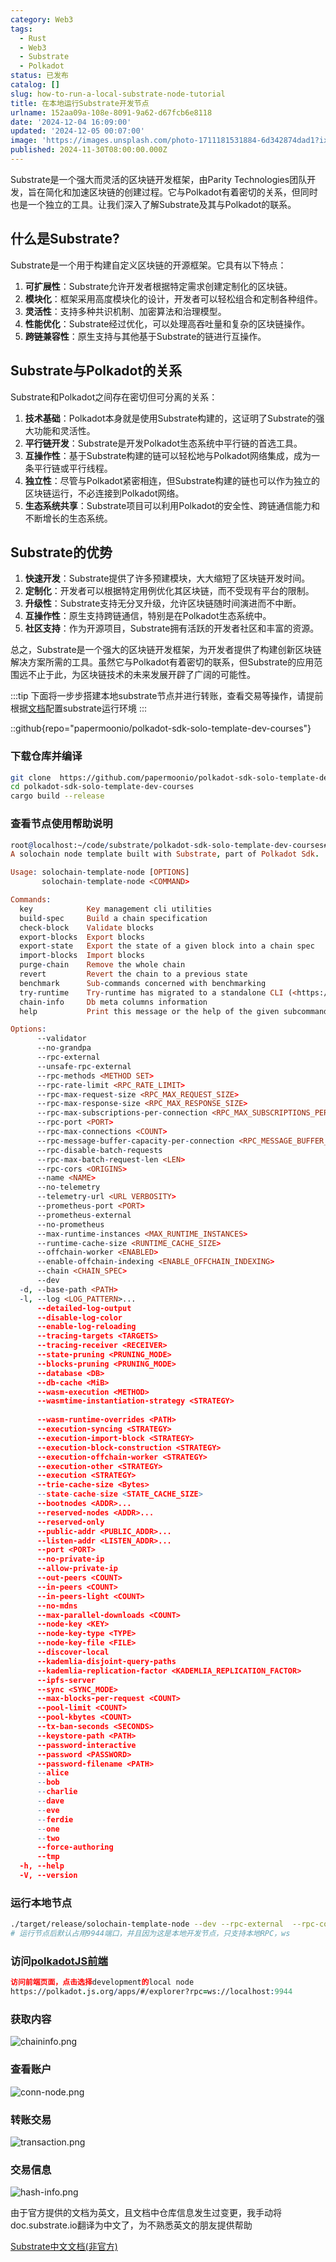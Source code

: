 ```yaml
---
category: Web3
tags:
  - Rust
  - Web3
  - Substrate
  - Polkadot
status: 已发布
catalog: []
slug: how-to-run-a-local-substrate-node-tutorial
title: 在本地运行Substrate开发节点
urlname: 152aa09a-108e-8091-9a62-d67fcb6e8118
date: '2024-12-04 16:09:00'
updated: '2024-12-05 00:07:00'
image: 'https://images.unsplash.com/photo-1711181531884-6d342874dad1?ixlib=rb-4.0.3&q=85&fm=jpg&crop=entropy&cs=srgb'
published: 2024-11-30T08:00:00.000Z
---
```


Substrate是一个强大而灵活的区块链开发框架，由Parity Technologies团队开发，旨在简化和加速区块链的创建过程。它与Polkadot有着密切的关系，但同时也是一个独立的工具。让我们深入了解Substrate及其与Polkadot的联系。


## 什么是Substrate?


Substrate是一个用于构建自定义区块链的开源框架。它具有以下特点：

1. **可扩展性**：Substrate允许开发者根据特定需求创建定制化的区块链。
2. **模块化**：框架采用高度模块化的设计，开发者可以轻松组合和定制各种组件。
3. **灵活性**：支持多种共识机制、加密算法和治理模型。
4. **性能优化**：Substrate经过优化，可以处理高吞吐量和复杂的区块链操作。
5. **跨链兼容性**：原生支持与其他基于Substrate的链进行互操作。

## Substrate与Polkadot的关系


Substrate和Polkadot之间存在密切但可分离的关系：

1. **技术基础**：Polkadot本身就是使用Substrate构建的，这证明了Substrate的强大功能和灵活性。
2. **平行链开发**：Substrate是开发Polkadot生态系统中平行链的首选工具。
3. **互操作性**：基于Substrate构建的链可以轻松地与Polkadot网络集成，成为一条平行链或平行线程。
4. **独立性**：尽管与Polkadot紧密相连，但Substrate构建的链也可以作为独立的区块链运行，不必连接到Polkadot网络。
5. **生态系统共享**：Substrate项目可以利用Polkadot的安全性、跨链通信能力和不断增长的生态系统。

## Substrate的优势

1. **快速开发**：Substrate提供了许多预建模块，大大缩短了区块链开发时间。
2. **定制化**：开发者可以根据特定用例优化其区块链，而不受现有平台的限制。
3. **升级性**：Substrate支持无分叉升级，允许区块链随时间演进而不中断。
4. **互操作性**：原生支持跨链通信，特别是在Polkadot生态系统中。
5. **社区支持**：作为开源项目，Substrate拥有活跃的开发者社区和丰富的资源。

总之，Substrate是一个强大的区块链开发框架，为开发者提供了构建创新区块链解决方案所需的工具。虽然它与Polkadot有着密切的联系，但Substrate的应用范围远不止于此，为区块链技术的未来发展开辟了广阔的可能性。


:::tip
下面将一步步搭建本地substrate节点并进行转账，查看交易等操作，请提前根据[文档](https://substrate-docs.pages.dev/en/install/macos/?mode=light)配置substrate运行环境
:::


::github{repo="papermoonio/polkadot-sdk-solo-template-dev-courses"}


### 下载仓库并编译


```bash
git clone  https://github.com/papermoonio/polkadot-sdk-solo-template-dev-courses 
cd polkadot-sdk-solo-template-dev-courses
cargo build --release
```


### 查看节点使用帮助说明


```prolog
root@localhost:~/code/substrate/polkadot-sdk-solo-template-dev-courses# ./target/release/solochain-template-node -h
A solochain node template built with Substrate, part of Polkadot Sdk.

Usage: solochain-template-node [OPTIONS]
       solochain-template-node <COMMAND>

Commands:
  key            Key management cli utilities
  build-spec     Build a chain specification
  check-block    Validate blocks
  export-blocks  Export blocks
  export-state   Export the state of a given block into a chain spec
  import-blocks  Import blocks
  purge-chain    Remove the whole chain
  revert         Revert the chain to a previous state
  benchmark      Sub-commands concerned with benchmarking
  try-runtime    Try-runtime has migrated to a standalone CLI (<https://github.com/paritytech/try-runtime-cli>). The subcommand exists as a stub and deprecation notice. It will be removed entirely some time after January 2024
  chain-info     Db meta columns information
  help           Print this message or the help of the given subcommand(s)

Options:
      --validator                                                                                Enable validator mode
      --no-grandpa                                                                               Disable GRANDPA
      --rpc-external                                                                             Listen to all RPC interfaces (default: local)
      --unsafe-rpc-external                                                                      Listen to all RPC interfaces
      --rpc-methods <METHOD SET>                                                                 RPC methods to expose. [default: auto] [possible values: auto, safe, unsafe]
      --rpc-rate-limit <RPC_RATE_LIMIT>                                                          RPC rate limiting (calls/minute) for each connection
      --rpc-max-request-size <RPC_MAX_REQUEST_SIZE>                                              Set the maximum RPC request payload size for both HTTP and WS in megabytes [default: 15]
      --rpc-max-response-size <RPC_MAX_RESPONSE_SIZE>                                            Set the maximum RPC response payload size for both HTTP and WS in megabytes [default: 15]
      --rpc-max-subscriptions-per-connection <RPC_MAX_SUBSCRIPTIONS_PER_CONNECTION>              Set the maximum concurrent subscriptions per connection [default: 1024]
      --rpc-port <PORT>                                                                          Specify JSON-RPC server TCP port
      --rpc-max-connections <COUNT>                                                              Maximum number of RPC server connections [default: 100]
      --rpc-message-buffer-capacity-per-connection <RPC_MESSAGE_BUFFER_CAPACITY_PER_CONNECTION>  The number of messages the RPC server is allowed to keep in memory [default: 64]
      --rpc-disable-batch-requests                                                               Disable RPC batch requests
      --rpc-max-batch-request-len <LEN>                                                          Limit the max length per RPC batch request
      --rpc-cors <ORIGINS>                                                                       Specify browser *origins* allowed to access the HTTP & WS RPC servers
      --name <NAME>                                                                              The human-readable name for this node
      --no-telemetry                                                                             Disable connecting to the Substrate telemetry server
      --telemetry-url <URL VERBOSITY>                                                            The URL of the telemetry server to connect to
      --prometheus-port <PORT>                                                                   Specify Prometheus exporter TCP Port
      --prometheus-external                                                                      Expose Prometheus exporter on all interfaces
      --no-prometheus                                                                            Do not expose a Prometheus exporter endpoint
      --max-runtime-instances <MAX_RUNTIME_INSTANCES>                                            The size of the instances cache for each runtime [max: 32] [default: 8]
      --runtime-cache-size <RUNTIME_CACHE_SIZE>                                                  Maximum number of different runtimes that can be cached [default: 2]
      --offchain-worker <ENABLED>                                                                Execute offchain workers on every block [default: when-authority] [possible values: always, never, when-authority]
      --enable-offchain-indexing <ENABLE_OFFCHAIN_INDEXING>                                      Enable offchain indexing API [default: false] [possible values: true, false]
      --chain <CHAIN_SPEC>                                                                       Specify the chain specification
      --dev                                                                                      Specify the development chain
  -d, --base-path <PATH>                                                                         Specify custom base path
  -l, --log <LOG_PATTERN>...                                                                     Sets a custom logging filter (syntax: `<target>=<level>`)
      --detailed-log-output                                                                      Enable detailed log output
      --disable-log-color                                                                        Disable log color output
      --enable-log-reloading                                                                     Enable feature to dynamically update and reload the log filter
      --tracing-targets <TARGETS>                                                                Sets a custom profiling filter
      --tracing-receiver <RECEIVER>                                                              Receiver to process tracing messages [default: log] [possible values: log]
      --state-pruning <PRUNING_MODE>                                                             Specify the state pruning mode
      --blocks-pruning <PRUNING_MODE>                                                            Specify the blocks pruning mode [default: archive-canonical]
      --database <DB>                                                                            Select database backend to use [possible values: rocksdb, paritydb, auto, paritydb-experimental]
      --db-cache <MiB>                                                                           Limit the memory the database cache can use
      --wasm-execution <METHOD>                                                                  Method for executing Wasm runtime code [default: compiled] [possible values: interpreted-i-know-what-i-do, compiled]
      --wasmtime-instantiation-strategy <STRATEGY>                                               The WASM instantiation method to use [default: pooling-copy-on-write] [possible values: pooling-copy-on-write, recreate-instance-copy-on-write, pooling,
                                                                                                 recreate-instance]
      --wasm-runtime-overrides <PATH>                                                            Specify the path where local WASM runtimes are stored
      --execution-syncing <STRATEGY>                                                             Runtime execution strategy for importing blocks during initial sync [possible values: native, wasm, both, native-else-wasm]
      --execution-import-block <STRATEGY>                                                        Runtime execution strategy for general block import (including locally authored blocks) [possible values: native, wasm, both, native-else-wasm]
      --execution-block-construction <STRATEGY>                                                  Runtime execution strategy for constructing blocks [possible values: native, wasm, both, native-else-wasm]
      --execution-offchain-worker <STRATEGY>                                                     Runtime execution strategy for offchain workers [possible values: native, wasm, both, native-else-wasm]
      --execution-other <STRATEGY>                                                               Runtime execution strategy when not syncing, importing or constructing blocks [possible values: native, wasm, both, native-else-wasm]
      --execution <STRATEGY>                                                                     The execution strategy that should be used by all execution contexts [possible values: native, wasm, both, native-else-wasm]
      --trie-cache-size <Bytes>                                                                  Specify the state cache size [default: 67108864]
      --state-cache-size <STATE_CACHE_SIZE>                                                      DEPRECATED: switch to `--trie-cache-size`
      --bootnodes <ADDR>...                                                                      Specify a list of bootnodes
      --reserved-nodes <ADDR>...                                                                 Specify a list of reserved node addresses
      --reserved-only                                                                            Whether to only synchronize the chain with reserved nodes
      --public-addr <PUBLIC_ADDR>...                                                             Public address that other nodes will use to connect to this node
      --listen-addr <LISTEN_ADDR>...                                                             Listen on this multiaddress
      --port <PORT>                                                                              Specify p2p protocol TCP port
      --no-private-ip                                                                            Always forbid connecting to private IPv4/IPv6 addresses
      --allow-private-ip                                                                         Always accept connecting to private IPv4/IPv6 addresses
      --out-peers <COUNT>                                                                        Number of outgoing connections we're trying to maintain [default: 8]
      --in-peers <COUNT>                                                                         Maximum number of inbound full nodes peers [default: 32]
      --in-peers-light <COUNT>                                                                   Maximum number of inbound light nodes peers [default: 100]
      --no-mdns                                                                                  Disable mDNS discovery (default: true)
      --max-parallel-downloads <COUNT>                                                           Maximum number of peers from which to ask for the same blocks in parallel [default: 5]
      --node-key <KEY>                                                                           Secret key to use for p2p networking
      --node-key-type <TYPE>                                                                     Crypto primitive to use for p2p networking [default: ed25519] [possible values: ed25519]
      --node-key-file <FILE>                                                                     File from which to read the node's secret key to use for p2p networking
      --discover-local                                                                           Enable peer discovery on local networks
      --kademlia-disjoint-query-paths                                                            Require iterative Kademlia DHT queries to use disjoint paths
      --kademlia-replication-factor <KADEMLIA_REPLICATION_FACTOR>                                Kademlia replication factor [default: 20]
      --ipfs-server                                                                              Join the IPFS network and serve transactions over bitswap protocol
      --sync <SYNC_MODE>                                                                         Blockchain syncing mode. [default: full] [possible values: full, fast, fast-unsafe, warp]
      --max-blocks-per-request <COUNT>                                                           Maximum number of blocks per request [default: 64]
      --pool-limit <COUNT>                                                                       Maximum number of transactions in the transaction pool [default: 8192]
      --pool-kbytes <COUNT>                                                                      Maximum number of kilobytes of all transactions stored in the pool [default: 20480]
      --tx-ban-seconds <SECONDS>                                                                 How long a transaction is banned for
      --keystore-path <PATH>                                                                     Specify custom keystore path
      --password-interactive                                                                     Use interactive shell for entering the password used by the keystore
      --password <PASSWORD>                                                                      Password used by the keystore
      --password-filename <PATH>                                                                 File that contains the password used by the keystore
      --alice                                                                                    Shortcut for `--name Alice --validator`
      --bob                                                                                      Shortcut for `--name Bob --validator`
      --charlie                                                                                  Shortcut for `--name Charlie --validator`
      --dave                                                                                     Shortcut for `--name Dave --validator`
      --eve                                                                                      Shortcut for `--name Eve --validator`
      --ferdie                                                                                   Shortcut for `--name Ferdie --validator`
      --one                                                                                      Shortcut for `--name One --validator`
      --two                                                                                      Shortcut for `--name Two --validator`
      --force-authoring                                                                          Enable authoring even when offline
      --tmp                                                                                      Run a temporary node
  -h, --help                                                                                     Print help (see more with '--help')
  -V, --version                                                                                  Print version
```


### 运行本地节点


```bash
./target/release/solochain-template-node --dev --rpc-external  --rpc-cors all
# 运行节点后默认占用9944端口，并且因为这是本地开发节点，只支持本地RPC，ws
```


### 访问[polkadotJS前端](https://polkadot.js.org/apps/#/explorer?rpc=ws://localhost:9944)


```prolog
访问前端页面，点击选择development的local node
https://polkadot.js.org/apps/#/explorer?rpc=ws://localhost:9944
```


### 获取内容


![chaininfo.png](https://prod-files-secure.s3.us-west-2.amazonaws.com/5d24fe63-e567-4804-86f9-9fdc62e13082/89be5adf-5619-4306-be75-45b425e3c446/chaininfo.png?X-Amz-Algorithm=AWS4-HMAC-SHA256&X-Amz-Content-Sha256=UNSIGNED-PAYLOAD&X-Amz-Credential=ASIAZI2LB466ZL6EMCJ7%2F20250209%2Fus-west-2%2Fs3%2Faws4_request&X-Amz-Date=20250209T213151Z&X-Amz-Expires=3600&X-Amz-Security-Token=IQoJb3JpZ2luX2VjEJT%2F%2F%2F%2F%2F%2F%2F%2F%2F%2FwEaCXVzLXdlc3QtMiJGMEQCIDHvYRU7znHJDvVD%2FLsWbyRG8uIoqwMynfVNBwvJYWjpAiBtWPwfgEYsKXPaYt6%2FcFdiS7VOuJbdd5uFOsd36IMbXyqIBAit%2F%2F%2F%2F%2F%2F%2F%2F%2F%2F8BEAAaDDYzNzQyMzE4MzgwNSIM530NamJmO8n5w7bbKtwDA1FktNyagRjg3qogzwA94Rp1B2bHUt91VHwNXGa2D0q4x33nEDkNbZgLtFd3HyLC4oA7fqCE0C2l6uT6LyeVMA1vnAtk9yV4L7Bw5%2B4ioMO2TlSqaxkE3HkgKVfDzLtmnHI1D7Q58apA%2BU5fUWSmnlMRbxeozjEJbn0PC3Jfmw0WcdYpXIwULcv9fN4wh%2BtU%2BPSX3OOAoezF8d1a%2FqxZkjBVs2MePurKzVWp45yU7897XHKetjZYeKam6FY2WaY9Y9ZsdL9byCi%2BFpvgr3hscD8qL1zKsu9JQUMao5BU6rkjtHheZXtKDVZ8XzY9VPLpOxjiP73MIWSAI13TlXoX3RC9t4dOBawQZuGbM9ejrqy6%2Byr6fnuL1aCbeOjHGAcFDS642V71twxCl535IQJlie8mO1LO%2BDAeFyxwAX2FKGKJ1zWDhk9K%2FSuSXFPoQ3bu5JA1GE9BELhklQmx0hpn3AcASNXfQDyEq3am4r7WU1m99pe%2B2JS3iZ3nkJUJjoggn6xV9SNd7GFnlsOfYklCrK3HZISp0QcBAJsQz3Lqt1mNyxR%2FoWQVvTQpx4XWj%2F6KHWM9DCBoSmvxxNgX8ngK5T4CVsfmI%2BeZDum%2FbqFDmWPR%2BhjzP0h9CGx7tIIw142kvQY6pgFlLvN5pSJ%2FU%2Bkxo4iok1yHJcW7ACVZgZx9g5nPUFOTpBLtyibypCyv7Wh9BU82DAchqwC1X6%2FHxgOURHDYa17nMDk1fwgNEr9ietQ70LJDR76OaSnW%2FAruJxFhkQtsc9ebH%2FD94Yx2%2Fe4UGN57HElQBeZSRLQj%2BqDEEK%2FEdKxI43mnZyepul3h3Y4yDlBQgY4xVLNGdJRZT3%2FU2MI%2FHLErt5rzmzxn&X-Amz-Signature=b8685a61ce870413f4bd46f93f06dd3b5827700e226820859528287f56536a78&X-Amz-SignedHeaders=host&x-id=GetObject)


### 查看账户


![conn-node.png](https://prod-files-secure.s3.us-west-2.amazonaws.com/5d24fe63-e567-4804-86f9-9fdc62e13082/05964f92-c6d8-42d1-b4a1-b3a852295683/conn-node.png?X-Amz-Algorithm=AWS4-HMAC-SHA256&X-Amz-Content-Sha256=UNSIGNED-PAYLOAD&X-Amz-Credential=ASIAZI2LB466ZL6EMCJ7%2F20250209%2Fus-west-2%2Fs3%2Faws4_request&X-Amz-Date=20250209T213151Z&X-Amz-Expires=3600&X-Amz-Security-Token=IQoJb3JpZ2luX2VjEJT%2F%2F%2F%2F%2F%2F%2F%2F%2F%2FwEaCXVzLXdlc3QtMiJGMEQCIDHvYRU7znHJDvVD%2FLsWbyRG8uIoqwMynfVNBwvJYWjpAiBtWPwfgEYsKXPaYt6%2FcFdiS7VOuJbdd5uFOsd36IMbXyqIBAit%2F%2F%2F%2F%2F%2F%2F%2F%2F%2F8BEAAaDDYzNzQyMzE4MzgwNSIM530NamJmO8n5w7bbKtwDA1FktNyagRjg3qogzwA94Rp1B2bHUt91VHwNXGa2D0q4x33nEDkNbZgLtFd3HyLC4oA7fqCE0C2l6uT6LyeVMA1vnAtk9yV4L7Bw5%2B4ioMO2TlSqaxkE3HkgKVfDzLtmnHI1D7Q58apA%2BU5fUWSmnlMRbxeozjEJbn0PC3Jfmw0WcdYpXIwULcv9fN4wh%2BtU%2BPSX3OOAoezF8d1a%2FqxZkjBVs2MePurKzVWp45yU7897XHKetjZYeKam6FY2WaY9Y9ZsdL9byCi%2BFpvgr3hscD8qL1zKsu9JQUMao5BU6rkjtHheZXtKDVZ8XzY9VPLpOxjiP73MIWSAI13TlXoX3RC9t4dOBawQZuGbM9ejrqy6%2Byr6fnuL1aCbeOjHGAcFDS642V71twxCl535IQJlie8mO1LO%2BDAeFyxwAX2FKGKJ1zWDhk9K%2FSuSXFPoQ3bu5JA1GE9BELhklQmx0hpn3AcASNXfQDyEq3am4r7WU1m99pe%2B2JS3iZ3nkJUJjoggn6xV9SNd7GFnlsOfYklCrK3HZISp0QcBAJsQz3Lqt1mNyxR%2FoWQVvTQpx4XWj%2F6KHWM9DCBoSmvxxNgX8ngK5T4CVsfmI%2BeZDum%2FbqFDmWPR%2BhjzP0h9CGx7tIIw142kvQY6pgFlLvN5pSJ%2FU%2Bkxo4iok1yHJcW7ACVZgZx9g5nPUFOTpBLtyibypCyv7Wh9BU82DAchqwC1X6%2FHxgOURHDYa17nMDk1fwgNEr9ietQ70LJDR76OaSnW%2FAruJxFhkQtsc9ebH%2FD94Yx2%2Fe4UGN57HElQBeZSRLQj%2BqDEEK%2FEdKxI43mnZyepul3h3Y4yDlBQgY4xVLNGdJRZT3%2FU2MI%2FHLErt5rzmzxn&X-Amz-Signature=fb3a53348dbe0df768d20e9abf21542612f7734290b76a00dc64718fe4bf2353&X-Amz-SignedHeaders=host&x-id=GetObject)


### 转账交易


![transaction.png](https://prod-files-secure.s3.us-west-2.amazonaws.com/5d24fe63-e567-4804-86f9-9fdc62e13082/65593d3b-9b56-4fbe-a383-1447c903127f/transaction.png?X-Amz-Algorithm=AWS4-HMAC-SHA256&X-Amz-Content-Sha256=UNSIGNED-PAYLOAD&X-Amz-Credential=ASIAZI2LB466ZL6EMCJ7%2F20250209%2Fus-west-2%2Fs3%2Faws4_request&X-Amz-Date=20250209T213151Z&X-Amz-Expires=3600&X-Amz-Security-Token=IQoJb3JpZ2luX2VjEJT%2F%2F%2F%2F%2F%2F%2F%2F%2F%2FwEaCXVzLXdlc3QtMiJGMEQCIDHvYRU7znHJDvVD%2FLsWbyRG8uIoqwMynfVNBwvJYWjpAiBtWPwfgEYsKXPaYt6%2FcFdiS7VOuJbdd5uFOsd36IMbXyqIBAit%2F%2F%2F%2F%2F%2F%2F%2F%2F%2F8BEAAaDDYzNzQyMzE4MzgwNSIM530NamJmO8n5w7bbKtwDA1FktNyagRjg3qogzwA94Rp1B2bHUt91VHwNXGa2D0q4x33nEDkNbZgLtFd3HyLC4oA7fqCE0C2l6uT6LyeVMA1vnAtk9yV4L7Bw5%2B4ioMO2TlSqaxkE3HkgKVfDzLtmnHI1D7Q58apA%2BU5fUWSmnlMRbxeozjEJbn0PC3Jfmw0WcdYpXIwULcv9fN4wh%2BtU%2BPSX3OOAoezF8d1a%2FqxZkjBVs2MePurKzVWp45yU7897XHKetjZYeKam6FY2WaY9Y9ZsdL9byCi%2BFpvgr3hscD8qL1zKsu9JQUMao5BU6rkjtHheZXtKDVZ8XzY9VPLpOxjiP73MIWSAI13TlXoX3RC9t4dOBawQZuGbM9ejrqy6%2Byr6fnuL1aCbeOjHGAcFDS642V71twxCl535IQJlie8mO1LO%2BDAeFyxwAX2FKGKJ1zWDhk9K%2FSuSXFPoQ3bu5JA1GE9BELhklQmx0hpn3AcASNXfQDyEq3am4r7WU1m99pe%2B2JS3iZ3nkJUJjoggn6xV9SNd7GFnlsOfYklCrK3HZISp0QcBAJsQz3Lqt1mNyxR%2FoWQVvTQpx4XWj%2F6KHWM9DCBoSmvxxNgX8ngK5T4CVsfmI%2BeZDum%2FbqFDmWPR%2BhjzP0h9CGx7tIIw142kvQY6pgFlLvN5pSJ%2FU%2Bkxo4iok1yHJcW7ACVZgZx9g5nPUFOTpBLtyibypCyv7Wh9BU82DAchqwC1X6%2FHxgOURHDYa17nMDk1fwgNEr9ietQ70LJDR76OaSnW%2FAruJxFhkQtsc9ebH%2FD94Yx2%2Fe4UGN57HElQBeZSRLQj%2BqDEEK%2FEdKxI43mnZyepul3h3Y4yDlBQgY4xVLNGdJRZT3%2FU2MI%2FHLErt5rzmzxn&X-Amz-Signature=6891cc501bcac07781dec9cae741b49f6c98a338863335ec8f9405d8077d1c61&X-Amz-SignedHeaders=host&x-id=GetObject)


### 交易信息


![hash-info.png](https://prod-files-secure.s3.us-west-2.amazonaws.com/5d24fe63-e567-4804-86f9-9fdc62e13082/7b9b0ba8-edf2-4998-9e9d-9cde7a64aa23/hash-info.png?X-Amz-Algorithm=AWS4-HMAC-SHA256&X-Amz-Content-Sha256=UNSIGNED-PAYLOAD&X-Amz-Credential=ASIAZI2LB466ZL6EMCJ7%2F20250209%2Fus-west-2%2Fs3%2Faws4_request&X-Amz-Date=20250209T213151Z&X-Amz-Expires=3600&X-Amz-Security-Token=IQoJb3JpZ2luX2VjEJT%2F%2F%2F%2F%2F%2F%2F%2F%2F%2FwEaCXVzLXdlc3QtMiJGMEQCIDHvYRU7znHJDvVD%2FLsWbyRG8uIoqwMynfVNBwvJYWjpAiBtWPwfgEYsKXPaYt6%2FcFdiS7VOuJbdd5uFOsd36IMbXyqIBAit%2F%2F%2F%2F%2F%2F%2F%2F%2F%2F8BEAAaDDYzNzQyMzE4MzgwNSIM530NamJmO8n5w7bbKtwDA1FktNyagRjg3qogzwA94Rp1B2bHUt91VHwNXGa2D0q4x33nEDkNbZgLtFd3HyLC4oA7fqCE0C2l6uT6LyeVMA1vnAtk9yV4L7Bw5%2B4ioMO2TlSqaxkE3HkgKVfDzLtmnHI1D7Q58apA%2BU5fUWSmnlMRbxeozjEJbn0PC3Jfmw0WcdYpXIwULcv9fN4wh%2BtU%2BPSX3OOAoezF8d1a%2FqxZkjBVs2MePurKzVWp45yU7897XHKetjZYeKam6FY2WaY9Y9ZsdL9byCi%2BFpvgr3hscD8qL1zKsu9JQUMao5BU6rkjtHheZXtKDVZ8XzY9VPLpOxjiP73MIWSAI13TlXoX3RC9t4dOBawQZuGbM9ejrqy6%2Byr6fnuL1aCbeOjHGAcFDS642V71twxCl535IQJlie8mO1LO%2BDAeFyxwAX2FKGKJ1zWDhk9K%2FSuSXFPoQ3bu5JA1GE9BELhklQmx0hpn3AcASNXfQDyEq3am4r7WU1m99pe%2B2JS3iZ3nkJUJjoggn6xV9SNd7GFnlsOfYklCrK3HZISp0QcBAJsQz3Lqt1mNyxR%2FoWQVvTQpx4XWj%2F6KHWM9DCBoSmvxxNgX8ngK5T4CVsfmI%2BeZDum%2FbqFDmWPR%2BhjzP0h9CGx7tIIw142kvQY6pgFlLvN5pSJ%2FU%2Bkxo4iok1yHJcW7ACVZgZx9g5nPUFOTpBLtyibypCyv7Wh9BU82DAchqwC1X6%2FHxgOURHDYa17nMDk1fwgNEr9ietQ70LJDR76OaSnW%2FAruJxFhkQtsc9ebH%2FD94Yx2%2Fe4UGN57HElQBeZSRLQj%2BqDEEK%2FEdKxI43mnZyepul3h3Y4yDlBQgY4xVLNGdJRZT3%2FU2MI%2FHLErt5rzmzxn&X-Amz-Signature=95760c6287206756fefa39f78669d66b771ea3dfbc5be5a9cb8a6c6b2fad5f31&X-Amz-SignedHeaders=host&x-id=GetObject)


由于官方提供的文档为英文，且文档中仓库信息发生过变更，我手动将doc.substrate.io翻译为中文了，为不熟悉英文的朋友提供帮助


[ Substrate中文文档(非官方)](https://substrate-docs.pages.dev/en/tutorials/build-a-blockchain/?mode=light)


